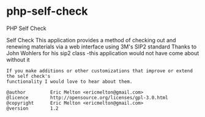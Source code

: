 php-self-check
==============

PHP Self Check

Self Check
 	This application provides a method of checking out and renewing materials via a web interface using 3M's SIP2 standard
 	Thanks to John Wohlers for his sip2 class -this application would not have come about without it
	
	If you make additions or other customizations that improve or extend the self check's 
	functionality I would love to hear about them.

	@author     	Eric Melton <ericmelton@gmail.com>
 	@licence    	http://opensource.org/licenses/gpl-3.0.html
 	@copyright  	Eric Melton <ericmelton@gmail.com>
	@version    	1.2
